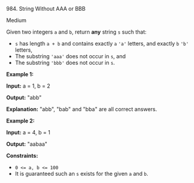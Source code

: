 984\. String Without AAA or BBB

Medium

Given two integers `a` and `b`, return **any** string `s` such that:

*   `s` has length `a + b` and contains exactly `a` `'a'` letters, and exactly `b` `'b'` letters,
*   The substring `'aaa'` does not occur in `s`, and
*   The substring `'bbb'` does not occur in `s`.

**Example 1:**

**Input:** a = 1, b = 2

**Output:** "abb"

**Explanation:** "abb", "bab" and "bba" are all correct answers.

**Example 2:**

**Input:** a = 4, b = 1

**Output:** "aabaa"

**Constraints:**

*   `0 <= a, b <= 100`
*   It is guaranteed such an `s` exists for the given `a` and `b`.